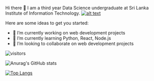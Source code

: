 Hi there   👋
I am a third year Data Science undergraduate at Sri Lanka Institute of Information Technology.
<a href="https://www.linkedin.com/in/nethmini-sansala-7700081bb/"> ![alt text](https://img.shields.io/badge/-LinkedIn-0e76a8?style=plastic&logo=linkedIn)</a>


Here are some ideas to get you started:

- 🔭 I’m currently working on web development projects 
- 🌱 I’m currently learning Python, React, Node.js  
- 👯 I’m looking to collaborate on web development projects

![visitors](https://visitor-badge.glitch.me/badge?page_id=page.id)

![Anurag's GitHub stats](https://github-readme-stats.vercel.app/api?username=NSansala&show_icons=true&theme=radical)

[![Top Langs](https://github-readme-stats.vercel.app/api/top-langs/?username=NSansala&layout=compact)](https://github.com/anuraghazra/github-readme-stats)
